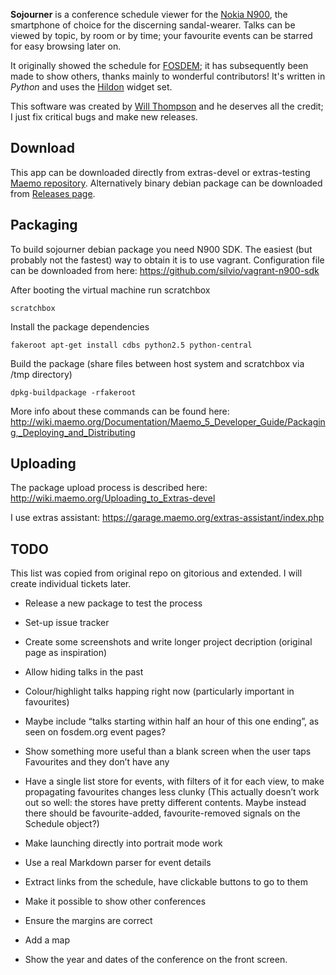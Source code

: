 **Sojourner** is a conference schedule viewer for the [Nokia N900](http://maemo.nokia.com/n900/), the smartphone of choice for the discerning sandal-wearer. Talks can be viewed by topic, by room or by time; your favourite events can be starred for easy browsing later on.

It originally showed the schedule for [FOSDEM](http://fosdem.org/); it has subsequently been made to show others, thanks mainly to wonderful contributors! It's written in *Python* and uses the [Hildon](http://pymaemo.garage.maemo.org/python_hildon_manual/) widget set. 

This software was created by [Will Thompson](http://willthompson.co.uk/) and he deserves all the credit; I just fix critical bugs and make new releases.

Download
--------
This app can be downloaded directly from extras-devel or extras-testing [Maemo repository](maemo.org/packages/view/sojourner/). Alternatively binary debian package can be downloaded from [Releases page](https://github.com/loomchild/sojourner/releases).

Packaging
---------
To build sojourner debian package you need N900 SDK. The easiest (but probably not the fastest) way to obtain it is to use vagrant. Configuration file can be downloaded from here: https://github.com/silvio/vagrant-n900-sdk

After booting the virtual machine run scratchbox

	scratchbox

Install the package dependencies
	
	fakeroot apt-get install cdbs python2.5 python-central

Build the package (share files between host system and scratchbox via /tmp directory)
	
	dpkg-buildpackage -rfakeroot

More info about these commands can be found here: http://wiki.maemo.org/Documentation/Maemo_5_Developer_Guide/Packaging,_Deploying_and_Distributing

Uploading
---------
The package upload process is described here: http://wiki.maemo.org/Uploading_to_Extras-devel

I use extras assistant: https://garage.maemo.org/extras-assistant/index.php

TODO
----
This list was copied from original repo on gitorious and extended. I will create individual tickets later.
* Release a new package to test the process
* Set-up issue tracker
* Create some screenshots and write longer project decription (original page as inspiration)

* Allow hiding talks in the past
* Colour/highlight talks happing right now (particularly important in favourites)
* Maybe include “talks starting within half an hour of this one ending”, as seen on fosdem.org event pages?
* Show something more useful than a blank screen when the user taps Favourites and they don’t have any
* Have a single list store for events, with filters of it for each view, to make propagating favourites changes less clunky (This actually doesn’t work out so well: the stores have pretty different contents. Maybe instead there should be favourite-added, favourite-removed signals on the Schedule object?)
* Make launching directly into portrait mode work
* Use a real Markdown parser for event details
* Extract links from the schedule, have clickable buttons to go to them
* Make it possible to show other conferences
* Ensure the margins are correct
* Add a map
* Show the year and dates of the conference on the front screen.
  
